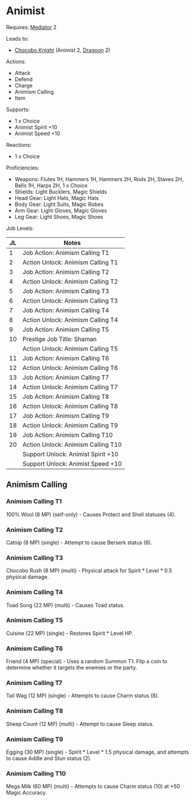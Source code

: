# Animist

Requires: [Mediator](/Jobs/JobDetails/Mediator.md) 2

Leads to:

- [Chocobo Knight](/Jobs/JobDetails/ChocoboKnight.md) (Animist 2, [Dragoon](/Jobs/JobDetails/Dragoon.md) 2)

Actions:

- Attack
- Defend
- Charge
- Animism Calling
- Item

Supports:

- 1 x Choice
- Animist Spirit +10
- Animist Speed +10

Reactions:

- 1 x Choice

Proficiencies:

- Weapons: Flutes 1H, Hammers 1H, Hammers 2H, Rods 2H, Staves 2H, Bells 1H, Harps 2H, 1 x Choice
- Shields: Light Bucklers, Magic Shields
- Head Gear: Light Hats, Magic Hats
- Body Gear: Light Suits, Magic Robes
- Arm Gear: Light Gloves, Magic Gloves
- Leg Gear: Light Shoes, Magic Shoes

Job Levels:

| JL | Notes |
| --- | --- |
| 1 | Job Action: Animism Calling T1
| 2 | Action Unlock: Animism Calling T1
| 3 | Job Action: Animism Calling T2
| 4 | Action Unlock: Animism Calling T2
| 5 | Job Action: Animism Calling T3
| 6 | Action Unlock: Animism Calling T3
| 7 | Job Action: Animism Calling T4
| 8 | Action Unlock: Animism Calling T4
| 9 | Job Action: Animism Calling T5
| 10 | Prestige Job Title: Shaman
|    | Action Unlock: Animism Calling T5
| 11 | Job Action: Animism Calling T6
| 12 | Action Unlock: Animism Calling T6
| 13 | Job Action: Animism Calling T7
| 14 | Action Unlock: Animism Calling T7
| 15 | Job Action: Animism Calling T8
| 16 | Action Unlock: Animism Calling T8
| 17 | Job Action: Animism Calling T9
| 18 | Action Unlock: Animism Calling T9
| 19 | Job Action: Animism Calling T10
| 20 | Action Unlock: Animism Calling T10
|    | Support Unlock: Animist Spirit +10
|    | Support Unlock: Animist Speed +10

## Animism Calling

### Animism Calling T1

100% Wool (8 MP) (self-only) - Causes Protect and Shell statuses (4).

### Animism Calling T2

Catnip (8 MP) (single) - Attempt to cause Berserk status (6).

### Animism Calling T3

Chocobo Rush (8 MP) (multi) - Physical attack for Spirit * Level * 0.5 physical damage.

### Animism Calling T4

Toad Song (22 MP) (multi) - Causes Toad status.

### Animism Calling T5

Cuisine (22 MP) (single) - Restores Spirit * Level HP.

### Animism Calling T6

Friend (4 MP) (special) - Uses a random Summon T1. Flip a coin to determine whether it targets the enemies or the party.

### Animism Calling T7

Tail Wag (12 MP) (single) - Attempts to cause Charm status (8).

### Animism Calling T8

Sheep Count (12 MP) (multi) - Attempt to cause Sleep status.

### Animism Calling T9

Egging (30 MP) (single) - Spirit * Level * 1.5 physical damage, and attempts to cause Addle and Stun status (2).

### Animism Calling T10

Mega Milk (60 MP) (multi) - Attempts to cause Charm status (10) at +50 Magic Accuracy.
